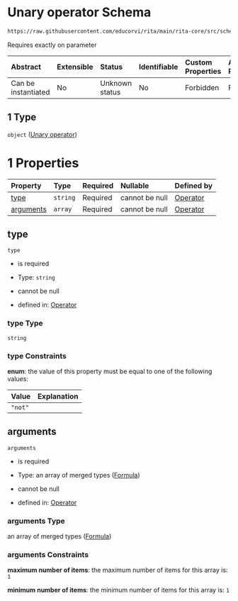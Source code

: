 # Unary operator Schema

```txt
https://raw.githubusercontent.com/educorvi/rita/main/rita-core/src/schema/operator.json#/oneOf/1
```

Requires exactly on parameter

| Abstract            | Extensible | Status         | Identifiable | Custom Properties | Additional Properties | Access Restrictions | Defined In                                                               |
| :------------------ | :--------- | :------------- | :----------- | :---------------- | :-------------------- | :------------------ | :----------------------------------------------------------------------- |
| Can be instantiated | No         | Unknown status | No           | Forbidden         | Forbidden             | none                | [operator.json\*](../../src/schema/operator.json "open original schema") |

## 1 Type

`object` ([Unary operator](operator-oneof-unary-operator.md))

# 1 Properties

| Property                | Type     | Required | Nullable       | Defined by                                                                                                                                                                                      |
| :---------------------- | :------- | :------- | :------------- | :---------------------------------------------------------------------------------------------------------------------------------------------------------------------------------------------- |
| [type](#type)           | `string` | Required | cannot be null | [Operator](operator-oneof-unary-operator-properties-type.md "https://raw.githubusercontent.com/educorvi/rita/main/rita-core/src/schema/operator.json#/oneOf/1/properties/type")                 |
| [arguments](#arguments) | `array`  | Required | cannot be null | [Operator](operator-oneof-unary-operator-properties-unary-arguments.md "https://raw.githubusercontent.com/educorvi/rita/main/rita-core/src/schema/operator.json#/oneOf/1/properties/arguments") |

## type



`type`

*   is required

*   Type: `string`

*   cannot be null

*   defined in: [Operator](operator-oneof-unary-operator-properties-type.md "https://raw.githubusercontent.com/educorvi/rita/main/rita-core/src/schema/operator.json#/oneOf/1/properties/type")

### type Type

`string`

### type Constraints

**enum**: the value of this property must be equal to one of the following values:

| Value   | Explanation |
| :------ | :---------- |
| `"not"` |             |

## arguments



`arguments`

*   is required

*   Type: an array of merged types ([Formula](formula.md))

*   cannot be null

*   defined in: [Operator](operator-oneof-unary-operator-properties-unary-arguments.md "https://raw.githubusercontent.com/educorvi/rita/main/rita-core/src/schema/operator.json#/oneOf/1/properties/arguments")

### arguments Type

an array of merged types ([Formula](formula.md))

### arguments Constraints

**maximum number of items**: the maximum number of items for this array is: `1`

**minimum number of items**: the minimum number of items for this array is: `1`
